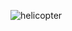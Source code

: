 ![helicopter](https://user-images.githubusercontent.com/75403424/144956547-7b010745-9757-40b2-bd73-9ee380ec979b.png)
